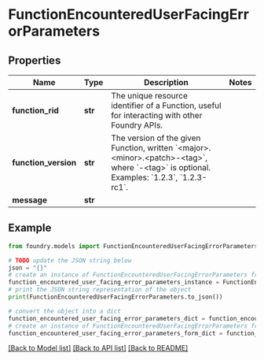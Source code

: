 # FunctionEncounteredUserFacingErrorParameters

## Properties

Name | Type | Description | Notes
------------ | ------------- | ------------- | -------------
**function_rid** | **str** | The unique resource identifier of a Function, useful for interacting with other Foundry APIs.  |
**function_version** | **str** | The version of the given Function, written \`\<major>.\<minor>.\<patch>-\<tag>\`, where \`-\<tag>\` is optional. Examples: \`1.2.3\`, \`1.2.3-rc1\`.  |
**message** | **str** |  |

## Example

```python
from foundry.models import FunctionEncounteredUserFacingErrorParameters

# TODO update the JSON string below
json = "{}"
# create an instance of FunctionEncounteredUserFacingErrorParameters from a JSON string
function_encountered_user_facing_error_parameters_instance = FunctionEncounteredUserFacingErrorParameters.from_json(json)
# print the JSON string representation of the object
print(FunctionEncounteredUserFacingErrorParameters.to_json())

# convert the object into a dict
function_encountered_user_facing_error_parameters_dict = function_encountered_user_facing_error_parameters_instance.to_dict()
# create an instance of FunctionEncounteredUserFacingErrorParameters from a dict
function_encountered_user_facing_error_parameters_form_dict = function_encountered_user_facing_error_parameters.from_dict(function_encountered_user_facing_error_parameters_dict)
```

[\[Back to Model list\]](../README.md#documentation-for-models) [\[Back to API list\]](../README.md#documentation-for-api-endpoints) [\[Back to README\]](../README.md)
